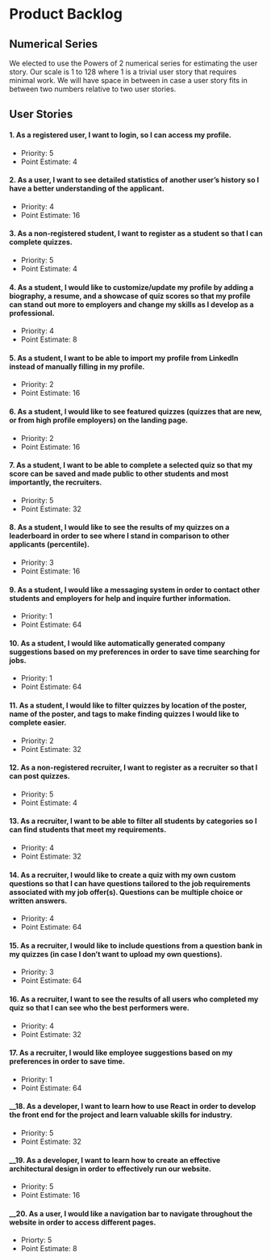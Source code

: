 # Product Backlog

## Numerical Series

We elected to use the Powers of 2 numerical series for estimating the user story. Our scale is 1 to 128 where 1 is a trivial user story that requires minimal work. We will have space in between in case a user story fits in between two numbers relative to two user stories.

## User Stories

#### __1. As a registered user, I want to login, so I can access my profile.__   
- Priority: 5
- Point Estimate: 4

#### __2. As a user, I want to see detailed statistics of another user’s history so I have a better understanding of the applicant.__
   
- Priority: 4
- Point Estimate: 16

#### __3. As a non-registered student, I want to register as a student so that I can complete quizzes.__
   
- Priority: 5
- Point Estimate: 4

#### __4. As a student, I would like to customize/update my profile by adding a biography, a resume, and a showcase of quiz scores so that my profile can stand out more to employers and change my skills as I develop as a professional.__

- Priority: 4
- Point Estimate: 8

#### __5. As a student, I want to be able to import my profile from LinkedIn instead of manually filling in my profile.__

- Priority: 2
- Point Estimate: 16

#### __6. As a student, I would like to see featured quizzes (quizzes that are new, or from high profile employers) on the landing page.__

- Priority: 2
- Point Estimate: 16

#### __7. As a student, I want to be able to complete a selected quiz so that my score can be saved and made public to other students and most importantly, the recruiters.__

- Priority: 5
- Point Estimate: 32

#### __8. As a student, I would like to see the results of my quizzes on a leaderboard in order to see where I stand in comparison to other applicants (percentile).__
   
- Priority: 3
- Point Estimate: 16

#### __9.  As a student, I would like a messaging system in order to contact other students and employers for help and inquire further information.__
   
- Priority: 1
- Point Estimate: 64

#### __10. As a student, I would like automatically generated company suggestions based on my preferences in order to save time searching for jobs.__

- Priority: 1
- Point Estimate: 64

#### __11. As a student, I would like to filter quizzes by location of the poster, name of the poster, and tags to make finding quizzes I would like to complete easier.__
   
- Priority: 2
- Point Estimate: 32

#### __12. As a non-registered recruiter, I want to register as a recruiter so that I can post quizzes.__
   
- Priority: 5
- Point Estimate: 4

#### __13. As a recruiter, I want to be able to filter all students by categories so I can find students that meet my requirements.__
   
- Priority: 4
- Point Estimate: 32

#### __14. As a recruiter, I would like to create a quiz with my own custom questions so that I can have questions tailored to the job requirements associated with my job offer(s). Questions can be multiple choice or written answers.__
- Priority: 4
- Point Estimate: 64

#### __15. As a recruiter, I would like to include questions from a question bank in my quizzes (in case I don’t want to upload my own questions).__
- Priority: 3
- Point Estimate: 64

#### __16. As a recruiter, I want to see the results of all users who completed my quiz so that I can see who the best performers were.__
- Priority: 4
- Point Estimate: 32

#### __17. As a recruiter, I would like employee suggestions based on my preferences in order to save time.__
- Priority: 1
- Point Estimate: 64

#### __18. As a developer, I want to learn how to use React in order to develop the front end for the project and learn valuable skills for industry.
- Priority: 5
- Point Estimate: 32

#### __19. As a developer, I want to learn how to create an effective architectural design in order to effectively run our website.
- Priority: 5
- Point Estimate: 16

#### __20. As a user, I would like a navigation bar to navigate throughout the website in order to access different pages.
- Priorty: 5
- Point Estimate: 8
